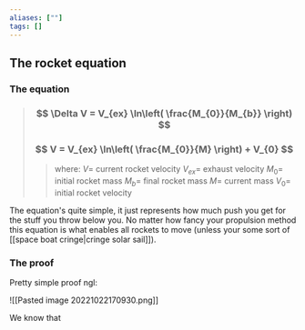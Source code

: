 ```yaml
---
aliases: [""]
tags: []
---
```


## The rocket equation

### The equation

> ### $$ \Delta V = V_{ex} \ln\left( \frac{M_{0}}{M_{b}} \right) $$ 
> ### $$ V = V_{ex} \ln\left( \frac{M_{0}}{M} \right) + V_{0} $$ 
>> where:
>> $V=$ current rocket velocity
>> $V_{ex}=$ exhaust velocity
>> $M_{0}=$ initial rocket mass
>> $M_{b}=$ final rocket mass
>> $M=$ current mass
>> $V_{0}=$ initial rocket velocity

The equation's quite simple, it just represents how much push you get for the stuff you throw below you. No matter how fancy your propulsion method this equation is what enables all rockets to move (unless your some sort of [[space boat cringe|cringe solar sail]]).

### The proof

Pretty simple proof ngl:

![[Pasted image 20221022170930.png]]

We know that
